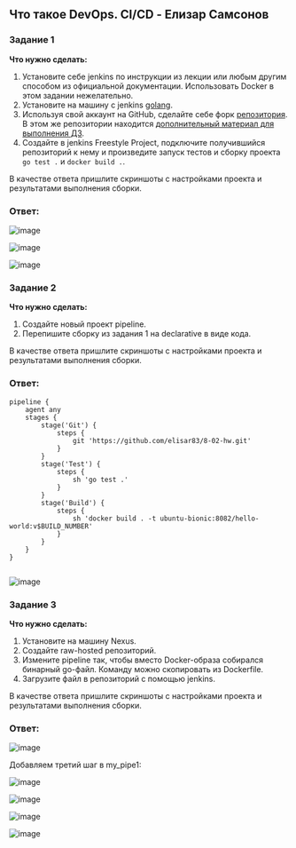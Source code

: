 ## Что такое DevOps. СI/СD - Елизар Самсонов

### Задание 1

**Что нужно сделать:**

1. Установите себе jenkins по инструкции из лекции или любым другим способом из официальной документации. Использовать Docker в этом задании нежелательно.
2. Установите на машину с jenkins [golang](https://golang.org/doc/install).
3. Используя свой аккаунт на GitHub, сделайте себе форк [репозитория](https://github.com/netology-code/sdvps-materials.git). В этом же репозитории находится [дополнительный материал для выполнения ДЗ](https://github.com/netology-code/sdvps-materials/blob/main/CICD/8.2-hw.md).
3. Создайте в jenkins Freestyle Project, подключите получившийся репозиторий к нему и произведите запуск тестов и сборку проекта ```go test .``` и  ```docker build .```.

В качестве ответа пришлите скриншоты с настройками проекта и результатами выполнения сборки.

### Ответ:

![image](https://github.com/elisar83/8-02-hw/assets/122297912/1f311a7a-d2c0-4683-9152-cc4ae49e8095)

![image](https://github.com/elisar83/8-02-hw/assets/122297912/4de7bf73-a33d-47e5-b716-c38d1a1c1b1b)

![image](https://github.com/elisar83/8-02-hw/assets/122297912/43fe43bc-d253-42ba-ba24-66b8868ea11b)


### Задание 2

**Что нужно сделать:**

1. Создайте новый проект pipeline.
2. Перепишите сборку из задания 1 на declarative в виде кода.

В качестве ответа пришлите скриншоты с настройками проекта и результатами выполнения сборки.

### Ответ:
```
pipeline {
    agent any
    stages {
        stage('Git') {
            steps {
                git 'https://github.com/elisar83/8-02-hw.git'
            }
        }
        stage('Test') {
            steps {
                sh 'go test .'
            }
        }
        stage('Build') {
            steps {
                sh 'docker build . -t ubuntu-bionic:8082/hello-world:v$BUILD_NUMBER'
            }
        }
    }
}
 
```
![image](https://github.com/elisar83/8-02-hw/assets/122297912/41b27c92-1545-4d0b-a4dd-e297ae685175)


### Задание 3

**Что нужно сделать:**

1. Установите на машину Nexus.
1. Создайте raw-hosted репозиторий.
1. Измените pipeline так, чтобы вместо Docker-образа собирался бинарный go-файл. Команду можно скопировать из Dockerfile.
1. Загрузите файл в репозиторий с помощью jenkins.

В качестве ответа пришлите скриншоты с настройками проекта и результатами выполнения сборки.

### Ответ:

![image](https://github.com/elisar83/8-02-hw/assets/122297912/3061db0a-e370-4180-9dcb-2f468e6e012b)

Добавляем третий шаг в my_pipe1:

![image](https://github.com/elisar83/8-02-hw/assets/122297912/a75e3436-5aa6-4a33-b3c6-cd8a78fe7d4d)

![image](https://github.com/elisar83/8-02-hw/assets/122297912/d3acfafd-e293-4771-ac63-d7d85ddf088e)

![image](https://github.com/elisar83/8-02-hw/assets/122297912/508b83f9-b3fc-4d61-aabf-fe1a2b28edd4)

![image](https://github.com/elisar83/8-02-hw/assets/122297912/f828e4bd-771c-4189-ade8-844118ad7de3)




